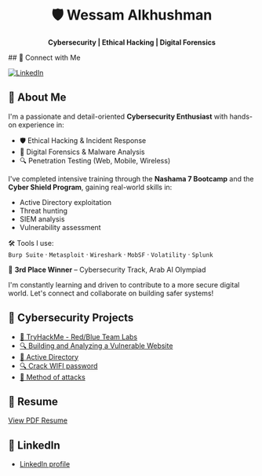 <h1 align="center">🛡️ Wessam Alkhushman</h1>
<p align="center"><strong>Cybersecurity | Ethical Hacking | Digital Forensics</strong></p>
## 🔗 Connect with Me

[![LinkedIn](https://img.shields.io/badge/LinkedIn-Wessam%20Alkhushman-blue?style=flat-square&logo=linkedin)](www.linkedin.com/in/wessam26)


## 👋 About Me

I'm a passionate and detail-oriented **Cybersecurity Enthusiast** with hands-on experience in:

- 🛡️ Ethical Hacking & Incident Response  
- 🧠 Digital Forensics & Malware Analysis  
- 🔍 Penetration Testing (Web, Mobile, Wireless)

I've completed intensive training through the **Nashama 7 Bootcamp** and the **Cyber Shield Program**, gaining real-world skills in:

- Active Directory exploitation  
- Threat hunting  
- SIEM analysis  
- Vulnerability assessment

🛠 Tools I use:  
`Burp Suite` · `Metasploit` · `Wireshark` · `MobSF` · `Volatility` · `Splunk`

🏅 **3rd Place Winner** – Cybersecurity Track, Arab AI Olympiad

I'm constantly learning and driven to contribute to a more secure digital world. Let's connect and collaborate on building safer systems!


## 🔐 Cybersecurity Projects

- [🧪 TryHackMe - Red/Blue Team Labs](https://tryhackme.com/p/wessam26)
- [🔍 Building and Analyzing a Vulnerable Website](Projects/Building_and_Analyzing_Vulnerable_Website.pdf)
- [📂 Active Directory](Projects/AD.pdf)
- [🔍 Crack WIFI password](Projects/WIFI_EH.pdf)
- [🧪 Method of attacks](Projects/Report_EH.pdf)

## 📄 Resume
[View PDF Resume](Resume.pdf)

## 🧠 LinkedIn
- [LinkedIn profile](www.linkedin.com/in/wessam26)
